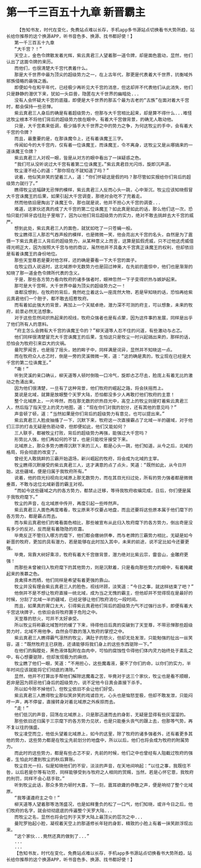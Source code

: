 # 第一千三百五十九章 新晋霸主
        【告知书友，时代在变化，免费站点难以长存，手机app多书源站点切换看书大势所趋，站长给你推荐的这个换源APP，听书音色多、换源、找书都好使！】
       第一千三百五十九章
       “大千宫？！”
       天空上，金色令牌散发着光辉，紫云真君三人望着那一道令牌，却是面色震动，显然，他们认出了这面令牌的来历。
       而他们，也很清楚大千宫代表着什么。
       那是大千世界中最为顶尖的超级势力之一，在上古年代，那更是代表着大千世界，抗衡域外邪族侵略的最强之盾。
       即便如今在和平年代，已经极少再听见大千宫的消息，但这却并不代表他们从此消失，他们只是静静的潜伏下来，犹如一头巨兽，隐匿在大千世界的幽暗处...
       没有人会怀疑大千宫的底蕴，即便是大千世界的那五个最为古老的“古族”在面对着大千宫时，都会保持一些忌惮。
       紫云真君三人身后的确是有着超级势力，但那与大千宫相比起来，却是算不得什么...难怪这牧尘根本不将他们背后的超级势力放在眼中，有着大千宫做背景，的确无人敢动他。
       只是，大千宫素来低调，极少插手大千世界之中的势力之争，为何这牧尘的手中，会有着大千宫的令牌？
       而且，最重要的是，在那诛魔令上，还有着诛魔王三字。
       传闻如今的大千宫内，仅有着一位诛魔王，而诛魔王，令不离身，这牧尘又是从哪搞来的一道诛魔王令牌？
       紫云真君三人对视一眼，皆是从对方的眼中看出了一抹疑惑之色。
       “我们可从没听说过大千宫有着第二位诛魔王。”紫云真君目光闪烁，旋即沉声道。
       牧尘漫不经心的道：“那你现在不就知道了吗？”
       说着，他似笑非笑的望着三人，道：“你们怀疑这是假的吗？那尽管如实报给你们背后的超级势力就行了。”
       瞧得牧尘这幅肆无忌惮的模样，紫云真君三人反而心头一跳，心中渐沉，牧尘应该知晓假冒大千宫诛魔王的后果，如果引起大千宫调查，那绝对会吃不了兜着走。
       然而他依旧是掏出了诛魔王令，那也就是说，他并不担心大千宫的调查...
       难道，这家伙还真的成了大千宫的第二位诛魔王？如此真是如此的话，那么他们这一次，恐怕只能打碎牙齿往肚子里咽了，因为以他们背后超级势力的实力，绝对不敢去挑衅去大千宫的威严。
       想到此处，紫云真君三人的面色，就犹如吃了一只苍蝇一般。
       牧尘瞧得三人那忍气吞声般的模样，也是微微一笑，他会亮出大千宫的名头，自然是为了震慑一下紫云真君三人背后的超级势力，从某种意义上而言，这算是狐假虎威，只不过他这虎威借得光明正大，因为按照大千宫与他的商议，虽然他并不具备大千宫真正诛魔王的权利，但却依旧是有着诛魔王的身份地位。
       那些天至尊若是要对他怎样，还的确是要看一下大千宫的面子。
       在牧尘四人说话时，这北域原中无数势力也是回过神来，在先前的震惊中，他们也是渐渐的知晓了那一道金色令牌所代表的含义。
       于是，那些各方势力看向牧府的诸多强者时，眼神忽然一下子变得炽热与嫉妒起来。
       那可是大千宫啊，大千世界中最为顶尖的超级势力之一！
       谁都没想到，在牧府的背后，竟然屹立着这么一座庞然大物，若是早知晓的话，恐怕再给紫云真君他们一个胆子，都不敢去招惹牧府。
       而有着如此强大的背景，再加上一个天赋卓绝，潜力深不可测的府主，可以想象，未来的牧府，前景必然无法想象。
       对于这些忽然间炽热起来的视线，牧府众强者也是有点蒙，因为这件事的发展，同样是出乎了他们所有人的意料。
       “府主怎么会拥有大千宫的诛魔王令的？”柳天道等人忍不住的问道，有些激动与忐忑。
       他们同样很清楚冒充大千宫诛魔王的后果，生怕这只是牧尘一时兴起搞出来的，那样的话，恐怕会为牧府引来巨大的灾祸。
       曼陀罗闻言，也是摇了摇头，她的眸子中，同样满是诧异，显然并不知晓这一点。
       而在牧府众人忐忑时，倒是一旁的灵溪微微一笑，道：“这的确是真的，牧尘现在已经是大千宫的第二位诛魔王。”
       “嘶！”
       听到灵溪的亲口确认，柳天道等人顿时倒吸一口冷气，旋即忐忑尽去，脸庞上有着无比的激动之色涌出来。
       因为他们很清楚，一旦有了这种背景，他们牧府的崛起之路，将会扶摇而上。
       莫说是北域，就算是放眼整个天罗大陆，恐怕都没多少人再敢打他们牧府的主意！
       整个北域原上，一片哗然，而在那无数的炽热目光中，高空上的牧尘则是盯着紫云真君三人，然后指了指天空上的灵力地图，道：“现在你们对我的划分，还有其他的意见吗？”
       声音顿了顿，道：“当然如果是你们背后的超级势力有意见，也可以提出来。”
       紫云真君三人脸皮抽搐了一下，沉默下来，牧府这一次直接霸占了北域一半的疆域，对于他们三宗的打击无疑是伤筋动骨，但即便如此，他们又能如何？
       三人联手，都被牧尘打败，背后的超级势力再强，能强过大千宫吗？
       形势比人强，他们再如何的不甘，也是只能咬牙接受下来。
       北域原上，那众多势力瞧得沉默下来的三人，都是心头一跳，他们知道，从今之后，北域的格局，将会彻底的改变了。
       曾经无人敢挑衅的三霸开始退场，新兴崛起的牧府，将会成为北域的主宰。
       牧尘瞧得沉默接受的紫云真君三人，这才满意的点了点头，笑道：“既然如此，从今日开始，这些疆域，便是归属于我牧府所有。”
       说着，他的目光扫视向北域原上那无数势力，而在其目光扫过处，所有的势力强者都是微微垂首，不敢与这位北域新晋的霸主对视。
       “而如今这些疆域之内的各方势力，都禁止迁移，等待我牧府收编完成，日后，你们便是属于我牧府麾下。”
       牧尘的声音，在北域原中传开，再度引起一些哗然声。
       紫云真君三人面色再度难看，牧尘原来不仅要占地盘，而且还要将这些原本属于他们麾下的各方势力，都是霸占而去。
       而与紫云真君他们的难看面色相比，那些被宣布从此归入牧府麾下的各方势力，倒出奇是没有多少的反对，反而是有着隐隐的欢喜。
       毕竟反正不管归入哪方的麾下，他们都会缴纳供奉，而与老牌的三霸势力相比，无疑是如今新晋的牧府，更加的具有潜力，若是能够在此时加入其中，未来的前途，说不定比如今还要更强。
       毕竟，背靠大树好乘凉，牧府有着大千宫做背景，潜力绝对比紫云宗，雷音山，金雕府更强！
       而那些未曾被归入牧府麾下的其他势力，则是沉默着，只是看向那些势力的眼中，有着掩藏起来的羡慕之色。
       良禽择木而栖，他们同样是希望有着更强的靠山。
       牧尘并没有理会紫云真君三人的脸色，视线环顾，淡笑道：“今日之事，就这样结束了吧？”
       他倒并不是不想让牧府直接一统北域，成为当之无愧的霸主，但他却并不觉得现在是最好的时候，分刮了北域一半的疆域，已经足够让他们牧府消化一段时间。
       而且，如果真的胃口太大，引得紫云真君他们背后的超级势力气不过强行出手，即便有着大千宫这块牌子，也依旧会将牧府置于危险之中。
       天至尊的怒火，可并不太好承受。
       所以牧尘将称霸北域暂时的缓了下来，待得他日后真的突破到了天至尊，不带忌惮那些超级势力时，北域不用他争，自然会尽数的落入牧府的掌控之中。
       紫云真君三人瞧得霸气凛然的牧尘，满肚子的怒火，但却无处发泄，只能勉强的扯出一丝笑容，道：“既然牧府主已获胜，还请能够将我们身上的这些东西驱除一下。”
       在他们的胸膛处，黑色液体黏附在血肉中，可怕的腐蚀性令得他们体内灵力始终处于紊乱之中，有心想要驱除，但却发现极为的麻烦。
       牧尘瞧了他们一眼，笑道：“不用担心，这些魔毒液，要不了你们的命，以你们的实力，半年时间应该就能将它们彻底的清除。”
       显然，他并不打算出手帮他们解除这魔毒之苦，毕竟对于这三个家伙，牧尘也是看不顺眼，若非是因为顾忌他们身后的超级势力，说不定他今日真会直接下杀手。
       所以如今除不掉他们，但牧尘依旧不会让他们好受。
       紫云真君三人瞧得牧尘那似笑非笑的戏谑目光，心头也是恼怒至极，但却不敢发泄，只能闷哼一声，再不停留，直接转身对着北域原之外疾掠而去。
       “走！”
       他们低沉的声音，回荡在北域原上，只是那迅速而去的身影，无疑是显得有些灰溜溜的。
       那些依旧还归属于三宗麾下的各方势力见状，也是只能垂头丧气的跟上去，但那等气势，再不复以往的强盛。
       牧尘凌空而立，他低头望着北域原上，如今的这里，除了牧府的诸多强者外，还有着更多其他的势力，这些势力都是在牧尘先前划分的地盘中，所以以后，他们也将会成为牧府的附属势力。
       而此时的这些势力，都是有些忐忑不安，先前的时候，他们之中也曾经有人阻截过牧府的强者，生怕此时遭到牧尘的秋后算账。
       牧尘目光一扫，似是知晓他们的不安，淡淡的声音，在天地间响起：“以往之事，我既往不咎，以后若是尔等有功劳，同样能够受到与牧府之人相同的赏赐，当然，若是心怀它意，我牧府的刑罚，同样不会心慈手软。”
       听到牧尘此话，那众多势力顿时大喜，下一刻，震耳欲聋的恭敬之声，便是响彻了整个北域原。
       “我等谨遵府主之令！”
       柳天道等人望着那等浩荡盛况，也是如释重负的松了一口气，他们知晓，或许今日之后，他们牧府的名字，就会彻彻底底的传遍整个天罗大陆...
       而牧尘之名，显然也将会位列于天罗大陆上最顶尖的层次之中...
       曼陀罗抬起小脸，凝视着天空上的那道修长年轻的身影，精致的小脸上有着一抹笑颜浮现出来。
       “这个家伙...竟然还真的做到了...”
       ...
       ...
       【告知书友，时代在变化，免费站点难以长存，手机app多书源站点切换看书大势所趋，站长给你推荐的这个换源APP，听书音色多、换源、找书都好使！】